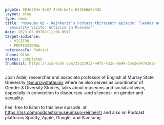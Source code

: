 ```yaml
---
pageId: 064d284e-2e07-4a2b-be4c-622666d7e42d
layout: blog
type: news
title: "Museums Up - ReInherit’s Podcast thirteenth episode: “Gender and
  Sexuality Visitor Activism in Museums”"
date: 2023-05-09T07:11:06.051Z
target-audience:
  - VISITOR
  - PROFESSIONAL
referenceTo: Podcast
theme: Other
status: completed
thumbnail: https://ucarecdn.com/33d23913-44f5-4a2c-8e99-36e2e947e383/
---
```

Josh Adair, researcher and associate professor of English at Murray State University [@murraystateuniv](https://www.instagram.com/murraystateuniv/?hl=es) where he also serves as coordinator of Gender & Diversity Studies, talks about museums and social activism, especially in connection to discourses -and silences- on gender and sexuality.

Feel free to listen to this new episode  at <https://rss.com/podcasts/museumsup-reinherit/> and also on Podcast platforms Spotify, Apple, Google, and Samsung.